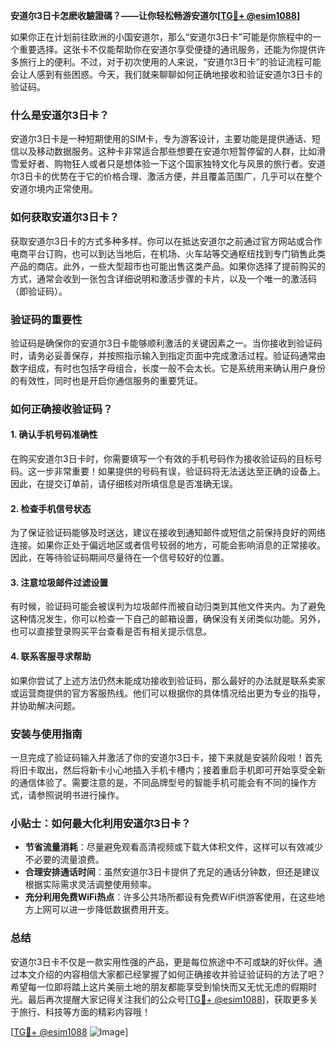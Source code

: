**安道尔3日卡怎麽收驗證碼？——让你轻松畅游安道尔[[TG💪+ @esim1088](https://t.me/s/esim1088)]**

如果你正在计划前往欧洲的小国安道尔，那么“安道尔3日卡”可能是你旅程中的一个重要选择。这张卡不仅能帮助你在安道尔享受便捷的通讯服务，还能为你提供许多旅行上的便利。不过，对于初次使用的人来说，“安道尔3日卡”的验证流程可能会让人感到有些困惑。今天，我们就来聊聊如何正确地接收和验证安道尔3日卡的验证码。

### 什么是安道尔3日卡？

安道尔3日卡是一种短期使用的SIM卡，专为游客设计，主要功能是提供通话、短信以及移动数据服务。这种卡非常适合那些想要在安道尔短暂停留的人群，比如滑雪爱好者、购物狂人或者只是想体验一下这个国家独特文化与风景的旅行者。安道尔3日卡的优势在于它的价格合理、激活方便，并且覆盖范围广，几乎可以在整个安道尔境内正常使用。

### 如何获取安道尔3日卡？

获取安道尔3日卡的方式多种多样。你可以在抵达安道尔之前通过官方网站或合作电商平台订购，也可以到达当地后，在机场、火车站等交通枢纽找到专门销售此类产品的商店。此外，一些大型超市也可能出售这类产品。如果你选择了提前购买的方式，通常会收到一张包含详细说明和激活步骤的卡片，以及一个唯一的激活码（即验证码）。

### 验证码的重要性

验证码是确保你的安道尔3日卡能够顺利激活的关键因素之一。当你接收到验证码时，请务必妥善保存，并按照指示输入到指定页面中完成激活过程。验证码通常由数字组成，有时也包括字母组合，长度一般不会太长。它是系统用来确认用户身份的有效性，同时也是开启你通信服务的重要凭证。

### 如何正确接收验证码？

#### 1. 确认手机号码准确性
在购买安道尔3日卡时，你需要填写一个有效的手机号码作为接收验证码的目标号码。这一步非常重要！如果提供的号码有误，验证码将无法送达至正确的设备上。因此，在提交订单前，请仔细核对所填信息是否准确无误。

#### 2. 检查手机信号状态
为了保证验证码能够及时送达，建议在接收到通知邮件或短信之前保持良好的网络连接。如果你正处于偏远地区或者信号较弱的地方，可能会影响消息的正常接收。因此，在等待验证码期间尽量待在一个信号较好的位置。

#### 3. 注意垃圾邮件过滤设置
有时候，验证码可能会被误判为垃圾邮件而被自动归类到其他文件夹内。为了避免这种情况发生，你可以检查一下自己的邮箱设置，确保没有关闭类似功能。另外，也可以直接登录购买平台查看是否有相关提示信息。

#### 4. 联系客服寻求帮助
如果你尝试了上述方法仍然未能成功接收到验证码，那么最好的办法就是联系卖家或运营商提供的官方客服热线。他们可以根据你的具体情况给出更为专业的指导，并协助解决问题。

### 安装与使用指南

一旦完成了验证码输入并激活了你的安道尔3日卡，接下来就是安装阶段啦！首先将旧卡取出，然后将新卡小心地插入手机卡槽内；接着重启手机即可开始享受全新的通信体验了。需要注意的是，不同品牌型号的智能手机可能会有不同的操作方式，请参照说明书进行操作。

### 小贴士：如何最大化利用安道尔3日卡？

- **节省流量消耗**：尽量避免观看高清视频或下载大体积文件，这样可以有效减少不必要的流量浪费。
- **合理安排通话时间**：虽然安道尔3日卡提供了充足的通话分钟数，但还是建议根据实际需求灵活调整使用频率。
- **充分利用免费WiFi热点**：许多公共场所都设有免费WiFi供游客使用，在这些地方上网可以进一步降低数据费用开支。

### 总结

安道尔3日卡不仅是一款实用性强的产品，更是每位旅途中不可或缺的好伙伴。通过本文介绍的内容相信大家都已经掌握了如何正确接收并验证验证码的方法了吧？希望每一位即将踏上这片美丽土地的朋友都能享受到愉快而又无忧无虑的假期时光。最后再次提醒大家记得关注我们的公众号[[TG💪+ @esim1088](https://t.me/s/esim1088)]，获取更多关于旅行、科技等方面的精彩内容哦！

[[TG💪+ @esim1088](https://t.me/s/esim1088) ![Image](https://i.postimg.cc/4NQfJmqS/Snipaste-2025-05-13-00-14-12.png)]